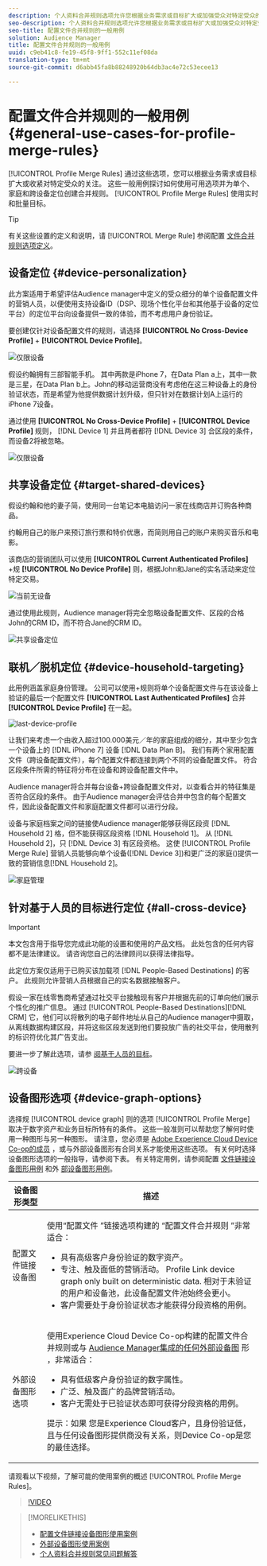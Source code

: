 ```yaml
---
description: 个人资料合并规则选项允许您根据业务需求或目标扩大或加强受众对特定受众的关注。 这些一般用例探讨如何使用可用选项并为单个、家庭和跨设备定位创建合并规则。
seo-description: 个人资料合并规则选项允许您根据业务需求或目标扩大或加强受众对特定受众的关注。 这些一般用例探讨如何使用可用选项并为单个、家庭和跨设备定位创建合并规则。
seo-title: 配置文件合并规则的一般用例
solution: Audience Manager
title: 配置文件合并规则的一般用例
uuid: c9eb41c8-fe19-45f8-9ff1-552c11ef08da
translation-type: tm+mt
source-git-commit: d6abb45fa8b88248920b64db3ac4e72c53ecee13

---
```



# 配置文件合并规则的一般用例 {#general-use-cases-for-profile-merge-rules}

[!UICONTROL Profile Merge Rules] 通过这些选项，您可以根据业务需求或目标扩大或收紧对特定受众的关注。 这些一般用例探讨如何使用可用选项并为单个、家庭和跨设备定位创建合并规则。 [!UICONTROL Profile Merge Rules] 使用实时和批量目标。

>[!TIP]
>
>有关这些设置的定义和说明，请 [!UICONTROL Merge Rule] 参阅配置 [文件合并规则选项定义](merge-rule-definitions.md)。

## 设备定位 {#device-personalization}

此方案适用于希望评估Audience manager中定义的受众细分的单个设备配置文件的营销人员，以便使用支持设备ID（DSP、现场个性化平台和其他基于设备的定位平台）的定位平台向设备提供一致的体验，而不考虑用户身份验证。

要创建仅针对设备配置文件的规则，请选择 **[!UICONTROL No Cross-Device Profile]** + **[!UICONTROL Device Profile]**。

![仅限设备](assets/device-only.png)

假设约翰拥有三部智能手机。 其中两款是iPhone 7，在Data Plan a上，其中一款是三星，在Data Plan b上。John的移动运营商没有考虑他在这三种设备上的身份验证状态，而是希望为他提供数据计划升级，但只针对在数据计划A上运行的iPhone 7设备。

通过使用 **[!UICONTROL No Cross-Device Profile]** + **[!UICONTROL Device Profile]** 规则， [!DNL Device 1] 并且两者都符 [!DNL Device 3] 合区段的条件，而设备2将被忽略。

![仅限设备](assets/device-management.png)

## 共享设备定位 {#target-shared-devices}

假设约翰和他的妻子简，使用同一台笔记本电脑访问一家在线商店并订购各种商品。

约翰用自己的账户来预订旅行票和特价优惠，而简则用自己的账户来购买音乐和电影。

该商店的营销团队可以使用 **[!UICONTROL Current Authenticated Profiles]** +规 **[!UICONTROL No Device Profile]** 则，根据John和Jane的实名活动来定位特定交易。

![当前无设备](assets/current-no-device.png)

通过使用此规则，Audience manager将完全忽略设备配置文件、区段的合格John的CRM ID，而不符合Jane的CRM ID。

![共享设备定位](assets/shared-device-targeting.png)

## 联机／脱机定位 {#device-household-targeting}

此用例涵盖家庭身份管理。 公司可以使用+规则将单个设备配置文件与在该设备上验证的最后一个配置文件 **[!UICONTROL Last Authenticated Profiles]** 合并 **[!UICONTROL Device Profile]** 在一起。

![last-device-profile](assets/last-device-profile.png)

让我们来考虑一个由收入超过100.000美元／年的家庭组成的细分，其中至少包含一个设备上的 [!DNL iPhone 7] 设备 [!DNL Data Plan B]。 我们有两个家用配置文件（跨设备配置文件），每个配置文件都连接到两个不同的设备配置文件。 符合区段条件所需的特征将分布在设备和跨设备配置文件中。

Audience manager将合并每台设备+跨设备配置文件对，以查看合并的特征集是否符合区段的条件。 由于Audience manager会评估合并中包含的每个配置文件，因此设备配置文件和家庭配置文件都可以进行分段。

设备与家庭档案之间的链接使Audience manager能够获得区段资 [!DNL Household 2] 格，但不能获得区段资格 [!DNL Household 1]。 从 [!DNL Household 2]，只 [!DNL Device 3] 有区段资格。 这使 [!UICONTROL Profile Merge Rule] 营销人员能够向单个设备([!DNL Device 3])和更广泛的家庭()提供一致的营销信息[!DNL Household 2]。

![家庭管理](assets/household-management.png)

## 针对基于人员的目标进行定位 {#all-cross-device}

> [!IMPORTANT]
>
> 本文包含用于指导您完成此功能的设置和使用的产品文档。 此处包含的任何内容都不是法律建议。 请咨询您自己的法律顾问以获得法律指导。

此定位方案仅适用于已购买该加载项 [!DNL People-Based Destinations] 的客户。 此规则允许营销人员根据自己的实名数据接触客户。

假设一家在线零售商希望通过社交平台接触现有客户并根据先前的订单向他们展示个性化的推广信息。 通过 [!UICONTROL People-Based Destinations][!DNL CRM] 它，他们可以将散列的电子邮件地址从自己的Audience manager中摄取，从离线数据构建区段，并将这些区段发送到他们要投放广告的社交平台，使用散列的标识符优化其广告支出。

要进一步了解此选项，请参 [阅基于人员的目标](../destinations/people-based-destinations-overview.md)。

![跨设备](assets/all-cross-device.png)

## 设备图形选项 {#device-graph-options}

选择规 [!UICONTROL device graph] 则的选项 [!UICONTROL Profile Merge] 取决于数字资产和业务目标所特有的条件。 这些一般准则可以帮助您了解何时使用一种图形与另一种图形。 请注意，您必须是 [Adobe Experience Cloud Device Co-op的成员](https://docs.adobe.com/content/help/en/device-co-op/using/home.html) ，或与外部设备图形有合同关系才能使用这些选项。 有关何时选择设备图形选项的一般指导，请参阅下表。 有关特定用例，请参阅配置 [文件链接设备图形用例](profile-link-use-case.md) 和外 [部设备图形用例](external-graph-use-cases.md)。

<table id="table_66D9152D4FF040A186003272D456625D"> 
 <thead> 
  <tr> 
   <th colname="col1" class="entry"> 设备图形类型 </th> 
   <th colname="col2" class="entry"> 描述 </th> 
  </tr>
 </thead>
 <tbody> 
  <tr> 
   <td colname="col1"> <p><span class="wintitle"> 配置文件链接设备图</span> </p> </td> 
   <td colname="col2"> <p><span class="wintitle"> 使用“配置文件</span> ”链接选项构建的 <span class="wintitle"> “配置文件合并规则</span> ”非常适合： </p> <p> 
     <ul id="ul_FF44FA894BB2448887C8EDA9C8407EF9"> 
      <li id="li_E22505210C664FE6A9AA7C61244B36DA">具有高级客户身份验证的数字资产。 </li> 
      <li id="li_BE7112EE611E4DEB95B5C0A2852BFA97">专注、触及面低的营销活动。 Profile Link <span class="wintitle"></span> device graph only built on deterministic data. 相对于未验证的用户和设备池，此设备配置文件池始终会更小。 </li> 
      <li id="li_5FD9E936A72A4EFE80E694FA2E08E385">客户需要处于身份验证状态才能获得分段资格的用例。 </li> 
     </ul> </p> </td> 
  </tr> 
  <tr> 
   <td colname="col1"> <p>外部设备图形选项 </p> </td> 
   <td colname="col2"> <p><span class="wintitle"> 使用Experience Cloud</span> Device Co-op构建的配置文件合并规则或与 <a href="https://marketing.adobe.com/resources/help/en_US/mcdc/" format="https" scope="external"> Audience Manager集成的任何外部设备图</a> 形 <span class="keyword"></span> ，非常适合： </p> <p> 
     <ul id="ul_D76D773988604A619FA4A3BF37F910F0"> 
      <li id="li_969A0755A9E34CBEB2F7331C137B9A26">具有低级客户身份验证的数字属性。 </li> 
      <li id="li_AC78C8B4AD5340FFAC44FE851096C6A6">广泛、触及面广的品牌营销活动。 </li> 
      <li id="li_14AEC54CE34440889A3A36324EC6F497">客户无需处于已验证状态即可获得分段资格的用例。 </li> 
     </ul> </p> <p> <p>提示：如果 <span class="keyword"></span><span class="keyword"></span> 您是Experience Cloud客户，且身份验证低，且与任何设备图形提供商没有关系，则Device Co-op是您的最佳选择。 </p> </p> </td> 
  </tr> 
 </tbody> 
</table>

请观看以下视频，了解可能的使用案例的概述 [!UICONTROL Profile Merge Rules]。

>[!VIDEO](https://video.tv.adobe.com/v/28975/?captions=chi_hans)

>[!MORELIKETHIS]
>
>* [配置文件链接设备图形使用案例](profile-link-use-case.md)
>* [外部设备图形使用案例](external-graph-use-cases.md)
>* [个人资料合并规则常见问题解答](../../faq/faq-profile-merge.md)

